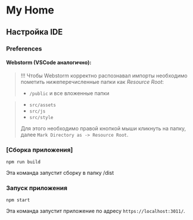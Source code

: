 # My Home

## Настройка IDE

### Preferences

#### Webstorm (VSCode аналогично):

> !!! Чтобы Webstorm корректно распознавал импорты необходимо пометить
> нижеперечисленные папки как
> _Resource Root_:
>
> - `/public` и все вложенные папки

> - `src/assets`
> - `src/js`
> - `src/style`
>
> Для этого необходимо правой кнопкой мыши кликнуть на папку,
> далее `Mark Directory as -> Resource Root`.

### [Сборка приложения]

```
npm run build
```

Эта команда запустит сборку в папку /dist

### Запуск приложения

```
npm start
```

Эта команда запустит приложение по адресу `https://localhost:3011/`.
